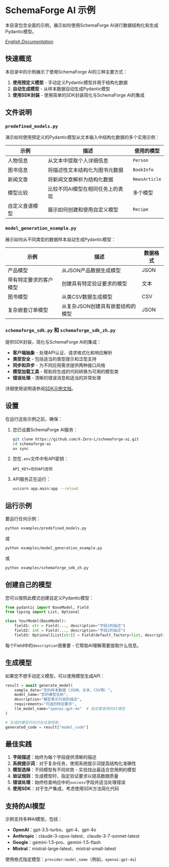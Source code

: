 # SchemaForge AI 示例

本目录包含全面的示例，展示如何使用SchemaForge AI进行数据结构化和生成Pydantic模型。

*[English Documentation](README.md)*

## 快速概览

本目录中的示例展示了使用SchemaForge AI的三种主要方式：

1. **使用预定义模型** - 手动定义Pydantic模型并用于结构化数据
2. **自动生成模型** - 从样本数据自动生成Pydantic模型
3. **使用SDK封装** - 使用简单的SDK封装简化与SchemaForge AI的集成

## 文件说明

### `predefined_models.py`

演示如何使用预定义的Pydantic模型从文本输入中结构化数据的多个实用示例：

| 示例                      | 描述                                   | 使用的模型      |
|--------------------------|----------------------------------------|----------------|
| 人物信息                  | 从文本中提取个人详细信息                 | `Person`       |
| 图书信息                  | 将描述性文本结构化为图书元数据           | `BookInfo`     |
| 新闻文章                  | 将新闻文章解析为结构化数据               | `NewsArticle`  |
| 模型比较                  | 比较不同AI模型在相同任务上的表现         | 多个模型        |
| 自定义食谱模型            | 展示如何创建和使用自定义模型             | `Recipe`       |

### `model_generation_example.py`

展示如何从不同类型的数据样本自动生成Pydantic模型：

| 示例                        | 描述                                     | 数据格式 |
|----------------------------|------------------------------------------|---------|
| 产品模型                    | 从JSON产品数据生成模型                    | JSON    |
| 带有特定要求的客户模型      | 创建具有特定验证要求的模型                | 文本     |
| 图书模型                    | 从类CSV数据生成模型                       | CSV     |
| 复杂嵌套订单模型            | 从复杂JSON创建具有嵌套结构的模型          | JSON    |

### `schemaforge_sdk.py` 和 `schemaforge_sdk_zh.py`

提供SDK封装，简化与SchemaForge AI的集成：

- **客户端抽象** - 处理API认证、请求格式化和响应解析
- **类型安全** - 包括适当的类型提示和泛型支持
- **同步和异步** - 为不同应用需求提供两种接口风格
- **模型加载工具** - 帮助将生成的代码转换为可用的模型类
- **错误处理** - 清晰的错误消息和适当的异常处理

详细使用说明请参阅[SDK示例文档](sdk_README_zh.md)。

## 设置

在运行这些示例之前，确保：

1. 您已设置SchemaForge AI服务：
   ```bash
   git clone https://github.com/X-Zero-L/schemaforge-ai.git
   cd schemaforge-ai
   uv sync
   ```

2. 您在`.env`文件中有API密钥：
   ```
   API_KEY=您的API密钥
   ```

3. API服务正在运行：
   ```bash
   uvicorn app.main:app --reload
   ```

## 运行示例

要运行任何示例：

```bash
python examples/predefined_models.py
```

或

```bash
python examples/model_generation_example.py
```

或

```bash
python examples/schemaforge_sdk_zh.py
```

## 创建自己的模型

您可以按照此模式创建自定义Pydantic模型：

```python
from pydantic import BaseModel, Field
from typing import List, Optional

class YourModel(BaseModel):
    field1: str = Field(..., description="字段1的描述")
    field2: int = Field(..., description="字段2的描述")
    field3: Optional[List[str]] = Field(default_factory=list, description="字段3的描述")
```

每个Field中的`description`很重要 - 它帮助AI理解需要提取什么信息。

## 生成模型

如果您不想手动定义模型，可以使用模型生成API：

```python
result = await generate_model(
    sample_data="您的样本数据（JSON、文本、CSV等）",
    model_name="您的模型名称",
    description="模型表示内容的描述",
    requirements="可选的特定要求",
    llm_model_name="openai:gpt-4o"  # 指定要使用的AI模型
)

# 生成的模型代码可在这里获取：
generated_code = result["model_code"]
```

## 最佳实践

1. **字段描述**：始终为每个字段提供清晰的描述
2. **系统提示词**：对于复杂任务，使用系统提示词提高结构化准确性
3. **模型选择**：不同模型有不同优势 - 实验找出最适合您用例的模型
4. **验证规则**：生成模型时，指定验证要求以提高数据质量
5. **错误处理**：始终检查响应中的`success`字段并适当处理错误
6. **使用SDK**：对于生产集成，考虑使用SDK方法简化代码

## 支持的AI模型

示例支持多种AI模型，包括：

- **OpenAI**：gpt-3.5-turbo、gpt-4、gpt-4o
- **Anthropic**：claude-3-opus-latest、claude-3-7-sonnet-latest
- **Google**：gemini-1.5-pro、gemini-1.5-flash
- **Mistral**：mistral-large-latest、mistral-small-latest

使用格式指定模型：`provider:model_name`（例如，`openai:gpt-4o`） 